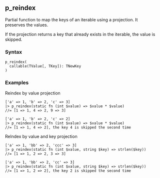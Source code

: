 [//]: # (This file is autogenerated)

## p_reindex

Partial function to map the keys of an iterable using a projection. It preserves the values.

If the projection returns a key that already exists in the iterable, the value is skipped.

### Syntax

```
p_reindex(
  callable(TValue[, TKey]): TNewKey
)
```

### Examples
Reindex by value projection
```
['a' => 1, 'b' => 2, 'c' => 3]
|> p_reindex(static fn (int $value) => $value * $value)
//= [1 => 1, 4 => 2, 9 => 3]
```
```
['a' => 1, 'b' => 2, 'c' => 2]
|> p_reindex(static fn (int $value) => $value * $value)
//= [1 => 1, 4 => 2], the key 4 is skipped the second time
```
ReIndex by value and key projection
```
['a' => 1, 'bb' => 2, 'ccc' => 3]
|> p_reindex(static fn (int $value, string $key) => strlen($key))
//= [1 => 1, 2 => 2, 3 => 3]
```
```
['a' => 1, 'bb' => 2, 'cc' => 3]
|> p_reindex(static fn (int $value, string $key) => strlen($key))
//= [1 => 1, 2 => 2], the key 2 is skipped the second time
```
